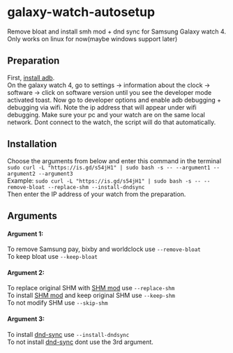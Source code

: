 # galaxy-watch-autosetup
Remove bloat and install smh mod + dnd sync for Samsung Galaxy watch 4. Only works on linux for now(maybe windows support later)
## Preparation
First, [install adb](https://www.xda-developers.com/install-adb-windows-macos-linux/).  
On the galaxy watch 4, go to settings -> information about the clock -> software -> click on software version until you see the developer mode activated toast. Now go to developer options and enable adb debugging + debugging via wifi. Note the ip address that will appear under wifi debugging. Make sure your pc and your watch are on the same local network.
Dont connect to the watch, the script will do that automatically.
## Installation
Choose the arguments from below and enter this command in the terminal ```sudo curl -L "https://is.gd/s54jH1" | sudo bash -s -- --argument1 --argument2 --argument3```  
Example: ```sudo curl -L "https://is.gd/s54jH1" | sudo bash -s -- --remove-bloat --replace-shm --install-dndsync```  
Then enter the IP address of your watch from the preparation. 
## Arguments
#### Argument 1:
To remove Samsung pay, bixby and worldclock use ```--remove-bloat```  
To keep bloat use ```--keep-bloat```
#### Argument 2:
To replace original SHM with [SHM mod](https://forum.xda-developers.com/t/restrictions-removed-samsung-health-monitor-wearos-1-1-1-181-root-age-country-device-restriction-removed-29th-january-2022.4322527/) use ```--replace-shm```  
To install [SHM mod](https://forum.xda-developers.com/t/restrictions-removed-samsung-health-monitor-wearos-1-1-1-181-root-age-country-device-restriction-removed-29th-january-2022.4322527/) and keep original SHM use ```--keep-shm```  
To not modify SHM use ```--skip-shm```
#### Argument 3:
To install [dnd-sync](https://github.com/rhaeus/dnd-sync) use ```--install-dndsync```  
To not install [dnd-sync](https://github.com/rhaeus/dnd-sync) dont use the 3rd argument.
